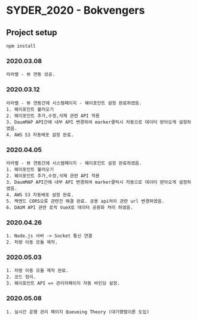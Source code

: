 # SYDER_2020 - Bokvengers

## Project setup
```
npm install
```

### 2020.03.08
```
라라벨 - 뷰 연동 성공.
```

### 2020.03.12
```
라라벨 - 뷰 연동간에 시스템페이지 - 웨이포인트 설정 완료하였음.
1. 웨이포인트 불러오기
2. 웨이포인트 추가,수정,삭제 관련 API 적용
3. DaumMAP API간에 내부 API 변경하여 marker클릭시 자동으로 데이터 받아오게 설정하였음.
4. AWS S3 자동배포 설정 완료.
```

### 2020.04.05
```
라라벨 - 뷰 연동간에 시스템페이지 - 웨이포인트 설정 완료하였음.
1. 웨이포인트 불러오기
2. 웨이포인트 추가,수정,삭제 관련 API 적용
3. DaumMAP API간에 내부 API 변경하여 marker클릭시 자동으로 데이터 받아오게 설정하였음.
4. AWS S3 자동배포 설정 완료.
5. 백엔드 CORS오류 관련건 해결 완료. 공용 api처리 관련 url 변경하였음.
6. DAUM API 관련 로직 VueX로 데이터 공용화 처리 하였음.
```

### 2020.04.26
```
1. Node.js 서버 -> Socket 통신 연결
2. 차량 이동 모듈 제작.
```

### 2020.05.03
```
1. 차량 이동 모듈 제작 완료.
2. 코드 정리.
3. 웨이포인트 API => 관리자페이지 자동 바인딩 설정.
```
### 2020.05.08
```
1. 실시간 운행 관리 페이지 Queueing Theory (대기행렬이론 도입)
```